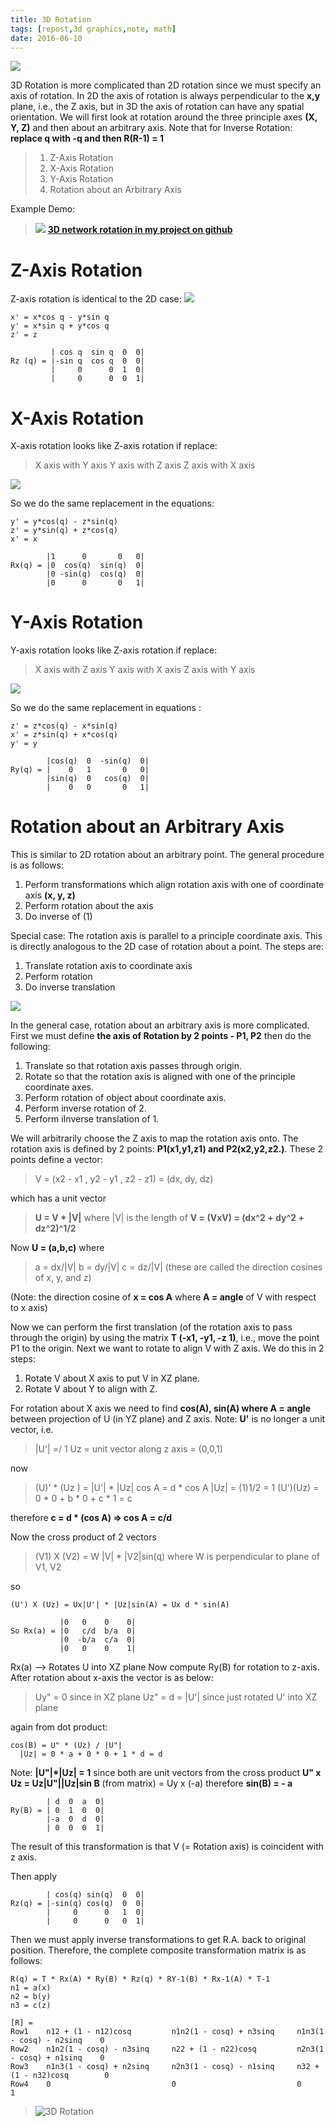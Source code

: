 ```yaml
---
title: 3D Rotation
tags: [repost,3d graphics,note, math]
date: 2016-06-10
---
```


![](https://raw.githubusercontent.com/xieguigang/VisualBasic_AppFramework/master/Datavisualization/Microsoft.VisualBasic.Imaging/Drawing3D/images/feature.jpg)

3D Rotation is more complicated than 2D rotation since we must specify an axis of rotation. In 2D the axis of rotation is always perpendicular to the **x,y** plane, i.e., the Z axis, but in 3D the axis of rotation can have any spatial orientation. We will first look at rotation around the three principle axes **(X, Y, Z)** and then about an arbitrary axis. Note that for Inverse Rotation: **replace q with -q and then R(R-1) = 1**

> 1. Z-Axis Rotation
> 2. X-Axis Rotation
> 3. Y-Axis Rotation
> 4. Rotation about an Arbitrary Axis

<!--more-->

Example Demo:

> ![](https://raw.githubusercontent.com/xieguigang/VisualBasic_AppFramework/master/Datavisualization/Datavisualization.Network/3d_demo.gif)
> [**3D network rotation in my project on github**](https://github.com/xieguigang/VisualBasic_AppFramework/tree/master/Datavisualization/Datavisualization.Network)

# Z-Axis Rotation

Z-axis rotation is identical to the 2D case:
![](https://raw.githubusercontent.com/xieguigang/VisualBasic_AppFramework/master/Datavisualization/Microsoft.VisualBasic.Imaging/Drawing3D/images/3drotz.gif)

```
x' = x*cos q - y*sin q
y' = x*sin q + y*cos q
z' = z

         | cos q  sin q  0  0|
Rz (q) = |-sin q  cos q  0  0|
         |     0      0  1  0|
         |     0      0  0  1|
```

# X-Axis Rotation

X-axis rotation looks like Z-axis rotation if replace:

>X axis with Y axis
Y axis with Z axis
Z axis with X axis

![](https://raw.githubusercontent.com/xieguigang/VisualBasic_AppFramework/master/Datavisualization/Microsoft.VisualBasic.Imaging/Drawing3D/images/3drotx.gif)

So we do the same replacement in the equations:
```
y' = y*cos(q) - z*sin(q)
z' = y*sin(q) + z*cos(q)
x' = x

        |1      0       0   0|
Rx(q) = |0  cos(q)  sin(q)  0|
        |0 -sin(q)  cos(q)  0|
        |0      0       0   1|
```

# Y-Axis Rotation

Y-axis rotation looks like Z-axis rotation if replace:

> X axis with Z axis
> Y axis with X axis
> Z axis with Y axis

![](https://raw.githubusercontent.com/xieguigang/VisualBasic_AppFramework/master/Datavisualization/Microsoft.VisualBasic.Imaging/Drawing3D/images/3droty.gif)

So we do the same replacement in equations :

```
z' = z*cos(q) - x*sin(q)
x' = z*sin(q) + x*cos(q)
y' = y

        |cos(q)  0  -sin(q)  0|
Ry(q) = |    0   1       0   0|
        |sin(q)  0   cos(q)  0|
        |    0   0       0   1|
```

# Rotation about an Arbitrary Axis

This is similar to 2D rotation about an arbitrary point. The general procedure is as follows:

1. Perform transformations which align rotation axis with one of coordinate axis **(x, y, z)**
2. Perform rotation about the axis
3. Do inverse of (1)

Special case: The rotation axis is parallel to a principle coordinate axis. This is directly analogous to the 2D case of rotation about a point. The steps are:

1. Translate rotation axis to coordinate axis
2. Perform rotation
3. Do inverse translation

![](https://raw.githubusercontent.com/xieguigang/VisualBasic_AppFramework/master/Datavisualization/Microsoft.VisualBasic.Imaging/Drawing3D/images/3drotar1.gif)

In the general case, rotation about an arbitrary axis is more complicated. First we must define **the axis of Rotation by 2 points - P1, P2** then do the following:

1. Translate so that rotation axis passes through origin.
2. Rotate so that the rotation axis is aligned with one of the principle coordinate axes.
3. Perform rotation of object about coordinate axis.
4. Perform inverse rotation of 2.
5. Perform iInverse translation of 1.

We will arbitrarily choose the Z axis to map the rotation axis onto. The rotation axis is defined by 2 points: **P1(x1,y1,z1) and P2(x2,y2,z2.)**. These 2 points define a vector:

> V = (x2 - x1 , y2 - y1 , z2 - z1) = (dx, dy, dz)

which has a unit vector

> **U = V \* |V|** where |V| is the length of **V = (VxV) = (dx^2 + dy^2 + dz^2)^1/2**

Now **U = (a,b,c)** where

> a = dx/|V|
> b = dy/|V|
> c = dz/|V| (these are called the direction cosines of x, y, and z)

(Note: the direction cosine of **x = cos A** where **A = angle** of V with respect to x axis)

Now we can perform the first translation (of the rotation axis to pass through the origin) by using the matrix **T (-x1, -y1, -z 1)**, i.e., move the point P1 to the origin. Next we want to rotate to align V with Z axis. We do this in 2 steps:

1. Rotate V about X axis to put V in XZ plane.
2. Rotate V about Y to align with Z.

For rotation about X axis we need to find **cos(A), sin(A) where A = angle** between projection of U (in YZ plane) and Z axis.
Note: **U'** is no longer a unit vector, i.e.
> |U'| =/ 1
> Uz = unit vector along z axis = (0,0,1)

now

> (U)' \* (Uz ) = |U'| \* |Uz| cos A = d \* cos A
> |Uz| = (1)1/2 = 1
> (U')(Uz) = 0 \* 0 + b \* 0 + c \* 1 = c

therefore **c = d \* (cos A) => cos A = c/d**

Now the cross product of 2 vectors

> (V1) X (V2) = W |V| \* |V2|sin(q) where W is perpendicular to plane of V1, V2

so

```
(U') X (Uz) = Ux|U'| * |Uz|sin(A) = Ux d * sin(A)

           |0   0    0    0|
So Rx(a) = |0   c/d  b/a  0|
           |0  -b/a  c/a  0|
           |0   0    0    1|
```
Rx(a) --> Rotates U into XZ plane
Now compute Ry(B) for rotation to z-axis.
After rotation about x-axis the vector is as below:
> Uy" = 0 since in XZ plane
> Uz" = d = |U'| since just rotated U' into XZ plane


again from dot product:
```
cos(B) = U" * (Uz) / |U"|
  |Uz| = 0 * a + 0 * 0 + 1 * d = d
```
Note: **|U"|\*|Uz| = 1** since both are unit vectors
from the cross product **U" x Uz = Uz|U"||Uz|sin B**
(from matrix) = Uy x (-a)
therefore **sin(B) = - a**
```
        | d  0  a  0|
Ry(B) = | 0  1  0  0|
        |-a  0  d  0|
        | 0  0  0  1|
```
The result of this transformation is that V (= Rotation axis) is coincident with z axis.

Then apply
```
        | cos(q) sin(q)  0  0|
Rz(q) = |-sin(q) cos(q)  0  0|
        |     0      0   1  0|
        |     0      0   0  1|
```
Then we must apply inverse transformations to get R.A. back to original position. Therefore, the complete composite transformation matrix is as follows:
```
R(q) = T * Rx(A) * Ry(B) * Rz(q) * RY-1(B) * Rx-1(A) * T-1
n1 = a(x)
n2 = b(y)
n3 = c(z)

[R] =
Row1    n12 + (1 - n12)cosq         n1n2(1 - cosq) + n3sinq     n1n3(1 - cosq) - n2sinq    0
Row2	n1n2(1 - cosq) - n3sinq     n22 + (1 - n22)cosq         n2n3(1 - cosq) + n1sinq    0
Row3	n1n3(1 - cosq) + n2sinq     n2n3(1 - cosq) - n1sinq     n32 + (1 - n32)cosq        0
Row4	0                           0                           0                          1
```

> ![3D Rotation](https://raw.githubusercontent.com/xieguigang/xieguigang.github.io-hexo/master/images/qrcode/3d_rotation.png)